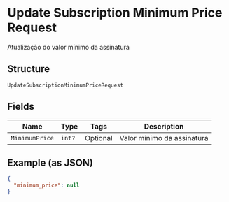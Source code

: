 
# Update Subscription Minimum Price Request

Atualização do valor mínimo da assinatura

## Structure

`UpdateSubscriptionMinimumPriceRequest`

## Fields

| Name | Type | Tags | Description |
|  --- | --- | --- | --- |
| `MinimumPrice` | `int?` | Optional | Valor mínimo da assinatura |

## Example (as JSON)

```json
{
  "minimum_price": null
}
```

